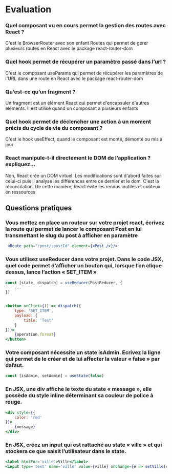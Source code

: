 # Evaluation

### Quel composant vu en cours permet la gestion des routes avec React ?
C'est le BrowserRouter avec son enfant Routes qui permet de gérer plusieurs routes en React avec le package react-router-dom

### Quel hook permet de récupérer un paramètre passé dans l’url ?
C'est le composant useParams qui permet de récupérer les paramètres de l'URL dans une route en React avec le package react-router-dom

### Qu’est-ce qu’un fragment ?
Un fragment est un élément React qui permet d'encapsuler d'autres éléments.
Il est utilisé quand un composant a plusieurs enfants

### Quel hook permet de déclencher une action à un moment précis du cycle de vie du composant ?
C'est le hook useEffect, quand le composant est monté, démonté ou mis à jour

### React manipule-t-il directement le DOM de l’application ? expliquez…
Non, React crée un DOM virtuel. Les modifications sont d'abord faites sur celui-ci puis il analyse les 
différences entre ce dernier et le dom. C'est la réconcilation. De cette manière, React évite les rendus inutiles et coûteux en ressources


## Questions pratiques

### Vous mettez en place un routeur sur votre projet react, écrivez la route qui permet de lancer le composant Post en lui transmettant le slug du post à afficher en paramètre
```jsx
 <Route path="/post/:postId" element={<Post />}/>
```

### Vous utilisez useReducer dans votre projet. Dans le code JSX, quel code permet d’afficher un bouton qui, lorsque l’on clique dessus, lance l’action « SET_ITEM »
```js
const [state, dispatch] = useReducer(PostReducer, {
    ...
})
```
```jsx

<button onClick={() => dispatch({
    type: 'SET_ITEM',
    payload: {
        title: 'Test'
    }
})}>
    {operation.format}
</button>
```

### Votre composant nécessite un state isAdmin. Ecrivez la ligne qui permet de le créer et de lui affecter la valeur « false » par dafaut.

```js
const [isAdmin, setAdmin] = useState(false)
```

### En JSX, une div affiche le texte du state « message », elle possède du style inline déterminant sa couleur de police à rouge.

```jsx
<div style={{
    color: 'red'
}}>
    {message}
</div>
```

### En JSX, créez un input qui est rattaché au state « ville » et qui stockera ce que saisit l’utilisateur dans le state.
```jsx
<label htmlFor='ville'>Ville</label>
<input type='text' name='ville' value={ville} onChange={e => setVille(e.target.value)}/>
``` 
```
